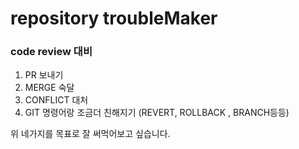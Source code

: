 #  repository troubleMaker 


### code review 대비 

1) PR 보내기 
2) MERGE 숙달 
3) CONFLICT 대처 
4) GIT 명령어랑 조금더 친해지기 (REVERT, ROLLBACK , BRANCH등등)

위 네가지를 목표로 잘 써먹어보고 싶습니다. 